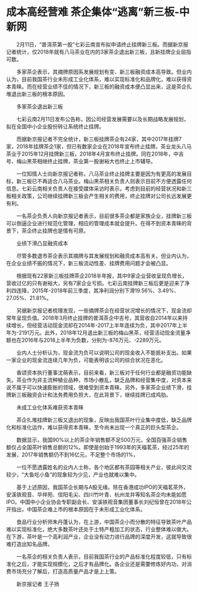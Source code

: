 # 成本高经营难 茶企集体“逃离”新三板-中新网

　　2月11日，“普洱茶第一股”七彩云南宣布拟申请终止挂牌新三板。而据新京报记者统计，仅2018年就有八马茶业在内的3家茶企退出新三板，且新挂牌企业屈指可数。

　　多家茶企表示，其摘牌原因系发展规划有变、新三板融资成本高导致。但业内认为，目前我国茶行业未形成工业化体系，难以实现标准化和品牌化，难以获得资本青睐。而在经营业绩不佳的情况下，新三板的融资成本便凸显出来，这是茶企扎堆退出新三板的根本原因。

　　多家茶企退出新三板

　　七彩云南2月11日发布公告称，因公司经营发展需要以及长期战略发展规划，拟在全国中小企业股份转让系统终止挂牌。

　　而据新京报记者不完全统计，新三板挂牌茶企有24家，其中2017年挂牌7家，2018年挂牌茶企1家，但已有数家企业在2018年宣布终止挂牌。茶业龙头八马茶业于2015年12月挂牌新三板，2018年4月宣布终止挂牌。同在2018年，中吉号、梅山黑茶相继终止挂牌，茶业第一股谢裕大也终止上市辅导。

　　一位知情人士向新京报记者称，八马茶业终止挂牌主要是因为有更高的发展目标，新三板已不再适合八马茶业。梅山黑茶相关负责人则表示目前不方便透露任何信息。七彩云南相关负责人在接受媒体采访时表示，考虑到目前的经营状况和新三板相关政策，公司继续挂牌新三板会产生相关的费用，终止挂牌对公司长远发展更有利。

　　一名茶企负责人向新京报记者表示，目前很多茶企都是家族企业，挂牌新三板可以倒逼企业进行规范化管理，相应的管理成本就会提升。在得不到资本青睐的背景下，茶企终止挂牌也是情有可原。

　　业绩下滑凸显融资成本

　　尽管多数退市茶企表示其摘牌与其发展规划和融资成本高有关。但业内认为，在企业业绩不振的情况下，新三板流动性差、挂牌费用问题才会被凸显。

　　根据现有22家新三板挂牌茶企2018半年报，其中9家企业营收呈现负增长，营收过亿的只有谢裕大，另有7家企业亏损。七彩云南挂牌新三板后更是迎来了净利四连降，2015年-2018年前三季度，其净利润分别下滑19.56%、3.49%、27.05%、21.81%。

　　另据新京报记者梳理发现，一些摘牌茶企在经营状况增长的情况下，现金流却常年呈现负值。2018年3月终止挂牌的普洱茶企中吉号，其营收自2014年以来持续增长，但经营活动现金流却在2014年-2017上半年连续为负，其中2017年上半年为-2191万元。此外，2018年12月退出新三板的梅山黑茶，经营活动现金流量净额也在2016年与2018上半年为负数，分别为-876万元、-2289万元。

　　业内人士分析认为，现金流为负可以说明公司的现金收入不能抵补支出。如果一家企业的现金流连续几年为负，可能表明该公司的综合状况在恶化。

　　香颂资本执行董事沈萌表示，目前来看，新三板对于任何行业都是融资功能缺失。茶业作为非主流种植业品种，市场小散乱，缺乏品牌和经营集中度，对资本来说不属于可以快速膨胀的领域，很难受到资本青睐。另外，多家茶企业绩下滑，挂牌新三板融资会计和法务费用负担大，在此背景下，继续挂牌已成鸡肋。

　　未成工业化体系难获资本青睐

　　茶企扎堆挂牌新三板又退出的现象，反映出我国茶叶行业集中度低，缺乏品牌化和标准化运作，难以获得资本青睐，至今尚未出现一个真正的巨头型茶企。

　　数据显示，我国90%以上的茶企年销售额不足500万元，全国百强茶企销售额仅占全国茶叶销售总额的12%。即使是创始于1993年的天福茗茶，经过25年的发展，2017年销售额仍不到16亿元，不足整个市场的1%，

　　一位不愿透露姓名的业内人士称，各个地区都有茶园等相关产业，彼此间交流较少，“大鱼吃小鱼”的现象较为少见，产业也就难以集中。

　　基于上述原因，我国茶企长期与A股无缘。除在香港成功IPO的天福茗茶外，安溪铁观音、华祥苑、信阳毛尖、四川竹叶青、杭州龙井等知名茶企均未能如愿IPO。中国中小企业协会专职副会长、安溪铁观音集团董事长刘纪恒曾在2018年公开指出，中国茶企难上市的根本原因在于未形成工业化体系。

　　食品行业分析师朱丹蓬认为，在上游，中国茶企小而分散的特征导致茶叶产品难以实现标准化，绝大多数茶叶还处于土特产粗加工的状态，行业整体难以做大。在下游，茶叶是一个高利润产业，企业没有动力进行品牌的深度开发，这就导致很难打造出知名品牌。

　　一名茶企的相关负责人表示，目前我国茶行业的产品标准化程度较低，只有标准化之后，才能实现规模化，之后才有品牌化。各企业还是需要修炼好内功，对消费市场充分了解后，打造高质量产品才是上上策。

　　新京报记者 王子扬
